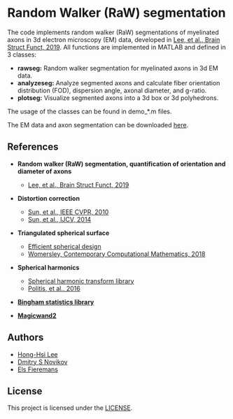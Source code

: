 # Random Walker (RaW) segmentation

The code implements random walker (RaW) segmentations of myelinated axons in 3d electron microscopy (EM) data, developed in [Lee, et al., Brain Struct Funct, 2019](https://doi.org/10.1007/s00429-019-01844-6). All functions are implemented in MATLAB and defined in 3 classes:

* **rawseg:** Random walker segmentation for myelinated axons in 3d EM data.
* **analyzeseg:** Analyze segmented axons and calculate fiber orientation distribution (FOD), dispersion angle, axonal diameter, and g-ratio.
* **plotseg:** Visualize segmented axons into a 3d box or 3d polyhedrons.

The usage of the classes can be found in demo_\*.m files.

The EM data and axon segmentation can be downloaded [here](http://cai2r.net/resources/software/intra-axonal-space-segmented-3d-scanning-electron-microscopy-mouse-brain-genu).

## References
* **Random walker (RaW) segmentation, quantification of orientation and diameter of axons**
  - [Lee, et al., Brain Struct Funct, 2019](https://doi.org/10.1007/s00429-019-01844-6)

* **Distortion correction**
  - [Sun, et al., IEEE CVPR, 2010](https://doi.org/10.1109/CVPR.2010.5539939)
  - [Sun, et al., IJCV, 2014](https://doi.org/10.1007/s11263-013-0644-x)
  
* **Triangulated spherical surface**
  - [Efficient spherical design](http://web.maths.unsw.edu.au/~rsw/Sphere/EffSphDes)
  - [Womersley, Contemporary Computational Mathematics, 2018](https://doi.org/10.1007/978-3-319-72456-0_57)

* **Spherical harmonics**
  - [Spherical harmonic transform library](https://www.mathworks.com/matlabcentral/fileexchange/43856-real-complex-spherical-harmonic-transform-gaunt-coefficients-and-rotations)
  - [Politis, et al., 2016](https://aaltodoc.aalto.fi/handle/123456789/22499)
  
* **[Bingham statistics library](https://github.com/SebastianRiedel/bingham)**
  
* **[Magicwand2](https://www.mathworks.com/matlabcentral/fileexchange/6034-magicwand2)**

## Authors
* [Hong-Hsi Lee](http://www.diffusion-mri.com/people/hong-hsi-lee)
* [Dmitry S Novikov](http://www.diffusion-mri.com/people/dmitry-novikov)
* [Els Fieremans](http://www.diffusion-mri.com/people/els-fieremans)

## License
This project is licensed under the [LICENSE](https://github.com/NYU-DiffusionMRI/RaW-seg/blob/master/LICENSE).

